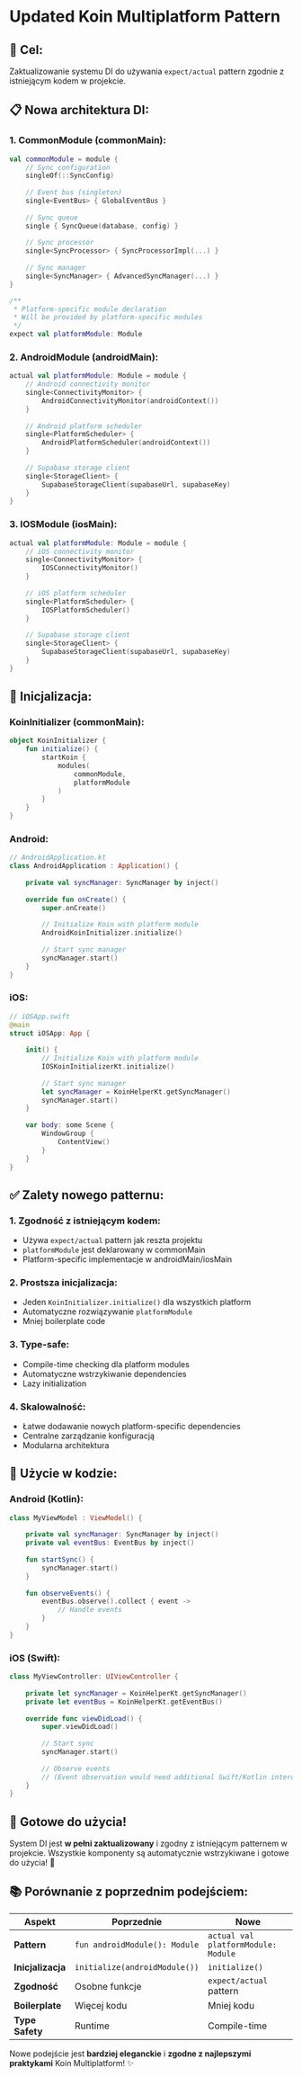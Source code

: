 # Updated Koin Multiplatform Pattern

## 🎯 **Cel:**
Zaktualizowanie systemu DI do używania `expect/actual` pattern zgodnie z istniejącym kodem w projekcie.

## 📋 **Nowa architektura DI:**

### **1. CommonModule (commonMain):**
```kotlin
val commonModule = module {
    // Sync configuration
    singleOf(::SyncConfig)
    
    // Event bus (singleton)
    single<EventBus> { GlobalEventBus }
    
    // Sync queue
    single { SyncQueue(database, config) }
    
    // Sync processor
    single<SyncProcessor> { SyncProcessorImpl(...) }
    
    // Sync manager
    single<SyncManager> { AdvancedSyncManager(...) }
}

/**
 * Platform-specific module declaration
 * Will be provided by platform-specific modules
 */
expect val platformModule: Module
```

### **2. AndroidModule (androidMain):**
```kotlin
actual val platformModule: Module = module {
    // Android connectivity monitor
    single<ConnectivityMonitor> {
        AndroidConnectivityMonitor(androidContext())
    }
    
    // Android platform scheduler
    single<PlatformScheduler> {
        AndroidPlatformScheduler(androidContext())
    }
    
    // Supabase storage client
    single<StorageClient> {
        SupabaseStorageClient(supabaseUrl, supabaseKey)
    }
}
```

### **3. IOSModule (iosMain):**
```kotlin
actual val platformModule: Module = module {
    // iOS connectivity monitor
    single<ConnectivityMonitor> {
        IOSConnectivityMonitor()
    }
    
    // iOS platform scheduler
    single<PlatformScheduler> {
        IOSPlatformScheduler()
    }
    
    // Supabase storage client
    single<StorageClient> {
        SupabaseStorageClient(supabaseUrl, supabaseKey)
    }
}
```

## 🚀 **Inicjalizacja:**

### **KoinInitializer (commonMain):**
```kotlin
object KoinInitializer {
    fun initialize() {
        startKoin {
            modules(
                commonModule,
                platformModule
            )
        }
    }
}
```

### **Android:**
```kotlin
// AndroidApplication.kt
class AndroidApplication : Application() {
    
    private val syncManager: SyncManager by inject()
    
    override fun onCreate() {
        super.onCreate()
        
        // Initialize Koin with platform module
        AndroidKoinInitializer.initialize()
        
        // Start sync manager
        syncManager.start()
    }
}
```

### **iOS:**
```swift
// iOSApp.swift
@main
struct iOSApp: App {
    
    init() {
        // Initialize Koin with platform module
        IOSKoinInitializerKt.initialize()
        
        // Start sync manager
        let syncManager = KoinHelperKt.getSyncManager()
        syncManager.start()
    }
    
    var body: some Scene {
        WindowGroup {
            ContentView()
        }
    }
}
```

## ✅ **Zalety nowego patternu:**

### **1. Zgodność z istniejącym kodem:**
- Używa `expect/actual` pattern jak reszta projektu
- `platformModule` jest deklarowany w commonMain
- Platform-specific implementacje w androidMain/iosMain

### **2. Prostsza inicjalizacja:**
- Jeden `KoinInitializer.initialize()` dla wszystkich platform
- Automatyczne rozwiązywanie `platformModule`
- Mniej boilerplate code

### **3. Type-safe:**
- Compile-time checking dla platform modules
- Automatyczne wstrzykiwanie dependencies
- Lazy initialization

### **4. Skalowalność:**
- Łatwe dodawanie nowych platform-specific dependencies
- Centralne zarządzanie konfiguracją
- Modularna architektura

## 🔧 **Użycie w kodzie:**

### **Android (Kotlin):**
```kotlin
class MyViewModel : ViewModel() {
    
    private val syncManager: SyncManager by inject()
    private val eventBus: EventBus by inject()
    
    fun startSync() {
        syncManager.start()
    }
    
    fun observeEvents() {
        eventBus.observe().collect { event ->
            // Handle events
        }
    }
}
```

### **iOS (Swift):**
```swift
class MyViewController: UIViewController {
    
    private let syncManager = KoinHelperKt.getSyncManager()
    private let eventBus = KoinHelperKt.getEventBus()
    
    override func viewDidLoad() {
        super.viewDidLoad()
        
        // Start sync
        syncManager.start()
        
        // Observe events
        // (Event observation would need additional Swift/Kotlin interop)
    }
}
```

## 🎉 **Gotowe do użycia!**

System DI jest **w pełni zaktualizowany** i zgodny z istniejącym patternem w projekcie. Wszystkie komponenty są automatycznie wstrzykiwane i gotowe do użycia! 🚀

## 📚 **Porównanie z poprzednim podejściem:**

| Aspekt | Poprzednie | Nowe |
|--------|------------|------|
| **Pattern** | `fun androidModule(): Module` | `actual val platformModule: Module` |
| **Inicjalizacja** | `initialize(androidModule())` | `initialize()` |
| **Zgodność** | Osobne funkcje | `expect/actual` pattern |
| **Boilerplate** | Więcej kodu | Mniej kodu |
| **Type Safety** | Runtime | Compile-time |

Nowe podejście jest **bardziej eleganckie** i **zgodne z najlepszymi praktykami** Koin Multiplatform! ✨
